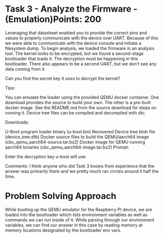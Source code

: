 # Task 3 - Analyze the Firmware - (Emulation)Points: 200
Leveraging that datasheet enabled you to provide the correct pins and values to properly communicate with the device over UART. 
Because of this we were able to communicate with the device console and initiate a filesystem dump.
To begin analysis, we loaded the firmware in an analysis tool. 
The kernel looks to be encrypted, but we found a second-stage bootloader that loads it. 
The decryption must be happening in this bootloader. There also appears to be a second UART, but we don't see any data coming from it.

Can you find the secret key it uses to decrypt the kernel?

Tips:

You can emulate the loader using the provided QEMU docker container. One download provides the source to build your own. The other is a pre-built docker image. See the README.md from the source download for steps on running it.
Device tree files can be compiled and decompiled with dtc.

Downloads:

U-Boot program loader binary (u-boot.bin)
Recovered Device tree blob file (device_tree.dtb)
Docker source files to build the QEMU/aarch64 image (cbc_qemu_aarch64-source.tar.bz2)
Docker image for QEMU running aarch64 binaries (cbc_qemu_aarch64-image.tar.bz2)
Prompt:

Enter the decryption key u-boot will use.

Comments: I think anyone who did Task 3 knows from experience that the answer was primarily there and we pretty much ran circles around it half the time. 
# Problem Solving Approach 
While booting up the QEMU emulator for the Raspberry PI device, we are loaded into the bootloader which lists environment variables as well as commands we can run inside of it. 
While parsing through our environment variables, we can find our answer in this case by reading memory at memory locations designated by the bootloader env vars. 
